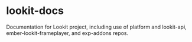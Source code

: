 # lookit-docs
Documentation for Lookit project, including use of platform and lookit-api, ember-lookit-frameplayer, and exp-addons repos.
